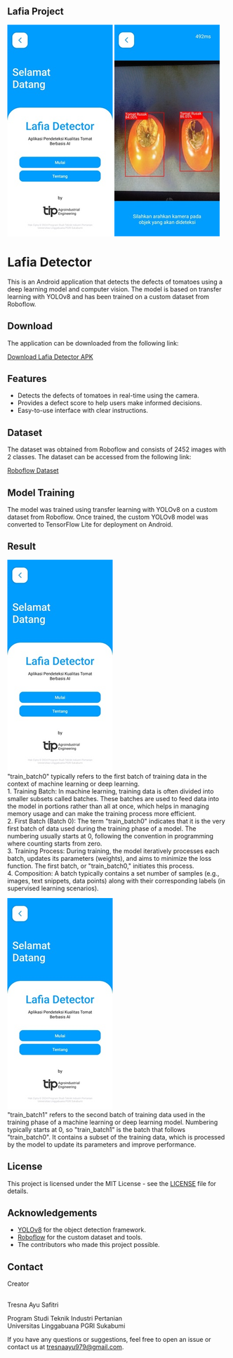 ## Lafia Project


<p>
    <img src="home.jpg" >
    <img src="test.jpg" >
</p>

# Lafia Detector

This is an Android application that detects the defects of tomatoes using a deep learning model and computer vision. The model is based on transfer learning with YOLOv8 and has been trained on a custom dataset from Roboflow.

## Download

The application can be downloaded from the following link:

[Download Lafia Detector APK](https://drive.google.com/file/d/1XTaKibZQVaXQsfYLlI8x4MWIeA6F8Spf/view?usp=sharing)

## Features

- Detects the defects of tomatoes in real-time using the camera.
- Provides a defect score to help users make informed decisions.
- Easy-to-use interface with clear instructions.

## Dataset

The dataset was obtained from Roboflow and consists of 2452 images with 2 classes. The dataset can be accessed from the following link:

[Roboflow Dataset](https://universe.roboflow.com/hanoi-university-of-industry-xfhdu/tomato-frsnq)

## Model Training

The model was trained using transfer learning with YOLOv8 on a custom dataset from Roboflow. Once trained, the custom YOLOv8 model was converted to TensorFlow Lite for deployment on Android.

## Result
<p>
    <img src="home.jpg" >
<br>"train_batch0" typically refers to the first batch of training data in the context of machine learning or deep learning.<br>
    1. Training Batch: In machine learning, training data is often divided into smaller subsets called batches. These batches are used to feed data into the model in portions rather than all at once, which helps in managing memory usage and can make the training process more efficient.<br>
    2. First Batch (Batch 0): The term "train_batch0" indicates that it is the very first batch of data used during the training phase of a model. The numbering usually starts at 0, following the convention in programming where counting starts from zero.<br>
    3. Training Process: During training, the model iteratively processes each batch, updates its parameters (weights), and aims to minimize the loss function. The first batch, or "train_batch0," initiates this process.<br>
    4. Composition: A batch typically contains a set number of samples (e.g., images, text snippets, data points) along with their corresponding labels (in supervised learning scenarios).</p>

<p>
    <img src="home.jpg" >
<br>"train_batch1" refers to the second batch of training data used in the training phase of a machine learning or deep learning model. Numbering typically starts at 0, so "train_batch1" is the batch that follows "train_batch0". It contains a subset of the training data, which is processed by the model to update its parameters and improve performance.</p>
  

## License

This project is licensed under the MIT License - see the [LICENSE](LICENSE) file for details.

## Acknowledgements

- [YOLOv8](https://github.com/ultralytics/ultralytics) for the object detection framework.
- [Roboflow](https://roboflow.com/) for the custom dataset and tools.
- The contributors who made this project possible.

## Contact

<p>Creator
    
<br>Tresna Ayu Safitri<p/>


<p>Program Studi Teknik Industri Pertanian<br>Universitas Linggabuana PGRI Sukabumi</p>

If you have any questions or suggestions, feel free to open an issue or contact us at [tresnaayu979@gmail.com](mailto:your-email@tresnaayu979@gmail.com).

